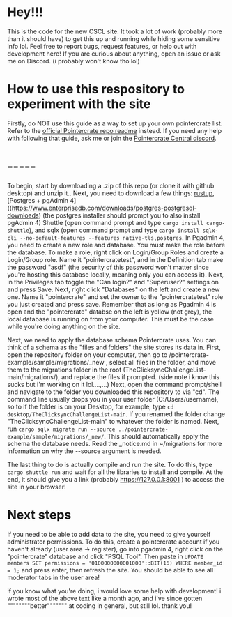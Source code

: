 # Hey!!!

This is the code for the new CSCL site. It took a lot of work (probably more than it should have) to get this up and running while hiding some sensitive info lol. Feel free to report bugs, request features, or help out with development here! If you are curious about anything, open an issue or ask me on Discord. (i probably won't know tho lol)

# How to use this respository to experiment with the site

Firstly, do NOT use this guide as a way to set up your own pointercrate list. Refer to the [official Pointercrate repo readme](https://github.com/stadust/pointercrate) instead. If you need any help with following that guide, ask me or join the [Pointercrate Central discord](https://discord.gg/sQewUEB).

# -----

To begin, start by downloading a .zip of this repo (or clone it with github desktop) and unzip it.. Next, you need to download a few things: [rustup](https://rustup.rs), [Postgres + pgAdmin 4]((https://www.enterprisedb.com/downloads/postgres-postgresql-downloads) (the postgres installer should prompt you to also install pgAdmin 4) Shuttle (open command prompt and type `cargo install cargo-shuttle`), and sqlx (open command prompt and type `cargo install sqlx-cli --no-default-features --features native-tls,postgres`. In Pgadmin 4, you need to create a new role and database. You must make the role before the database. To make a role, right click on Login/Group Roles and create a Login/Group role. Name it "pointercratetest", and in the Definition tab make the password "asdf" (the security of this password won't matter since you're hosting this database locally, meaning only you can access it). Next, in the Privileges tab toggle the "Can login?" and "Superuser?" settings on and press Save.
Next, right click "Databases" on the left and create a new one. Name it "pointercrate" and set the owner to the "pointercratetest" role you just created and press save. Remember that as long as Pgadmin 4 is open and the "pointercrate" databse on the left is yellow (not grey), the local database is running on from your computer. This must be the case while you're doing anything on the site.

Next, we need to apply the database schema Pointercrate uses. You can think of a schema as the "files and folders" the site stores its data in. First, open the repository folder on your computer, then go to /pointercrate-example/sample/migrations/_new , select all files in the folder, and move them to the migrations folder in the root (TheClicksyncChallengeList-main/migrations/), and replace the files if prompted. (side note i know this sucks but i'm working on it lol....,...)
Next, open the command prompt/shell and navigate to the folder you downloaded this repository to via "cd". The command line usually drops you in your user folder (C:/Users/username), so to if the folder is on your Desktop, for example, type `cd desktop/TheClicksyncChallengeList-main`. If you renamed the folder change "TheClicksyncChallengeList-main" to whatever the folder is named. Next, run `cargo sqlx migrate run --source ../pointercrate-example/sample/migrations/_new/`. This should automatically apply the schema the database needs. Read the _notice.md in ~/migrations for more information on why the --source argument is needed.

The last thing to do is actually compile and run the site. To do this, type `cargo shuttle run` and wait for all the libraries to install and compile. At the end, it should give you a link (probably https://127.0.0.1:8001 ) to access the site in your browser!

# Next steps

If you need to be able to add data to the site, you need to give yourself administrator permissions. To do this, create a pointercrate account if you haven't already (user area -> register), go into pgadmin 4, right click on the "pointercrate" database and click "PSQL Tool". Then paste in `UPDATE members SET permissions = '0100000000001000'::BIT(16) WHERE member_id = 1;` and press enter, then refresh the site. You should be able to see all moderator tabs in the user area!

if you know what you're doing, i would love some help with development! i wrote most of the above text like a month ago, and i've since gotten """"""""better""""""" at coding in general, but still lol. thank you!
